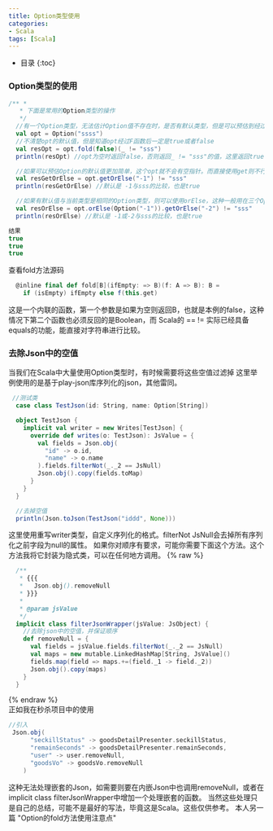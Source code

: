 ```yaml
---
title: Option类型使用
categories:
- Scala
tags: [Scala]
---
```


* 目录
{:toc}

### Option类型的使用
```scala
/** *
   * 下面是常用的Option类型的操作
   */
  //有一个Option类型，无法估计Option值不存在时，是否有默认类型，但是可以预估到经过函数F后的默认类型，这种情况很适合使用fold（play的表单验证）
  val opt = Option("ssss")
  //不清楚opt的默认值，但是知道opt经过F函数后一定是true或者false
  val resOpt = opt.fold(false)(_ != "sss")
  println(resOpt) //opt为空时返回false，否则返回_ != "sss"的值，这里返回true

  //如果可以预估Option的默认值更加简单，这个opt就不会有空指针。而直接使用get则不行
  val resGetOrElse = opt.getOrElse("-1") != "sss"
  println(resGetOrElse) //默认是 -1与sss的比较，也是true

  //如果有默认值与当前类型是相同的Option类型，则可以使用orElse，这种一般用在三个Option时,需要与getOrElse连用： A orElse B getOrElse "-1"
  val resOrElse = opt.orElse(Option("-1")).getOrElse("-2") != "sss"
  println(resOrElse) //默认是 -1或-2与sss的比较，也是true

结果
true
true
true
```
查看fold方法源码
```scala
  @inline final def fold[B](ifEmpty: => B)(f: A => B): B =
    if (isEmpty) ifEmpty else f(this.get)
```
这是一个内联的函数，第一个参数是如果为空则返回B，也就是本例的false，这种情况下第二个函数也必须反回的是Boolean，而 Scala的 ==  != 实际已经具备equals的功能，能直接对字符串进行比较。

### 去除Json中的空值
当我们在Scala中大量使用Option类型时，有时候需要将这些空值过滤掉
这里举例使用的是基于play-json库序列化的json，其他雷同。
```scala
 //测试类
  case class TestJson(id: String, name: Option[String])

  object TestJson {
    implicit val writer = new Writes[TestJson] {
      override def writes(o: TestJson): JsValue = {
        val fields = Json.obj(
          "id" -> o.id,
          "name" -> o.name
        ).fields.filterNot(_._2 == JsNull)
        Json.obj().copy(fields.toMap)
      }
    }
  }

  //去掉空值
  println(Json.toJson(TestJson("iddd", None)))
```
这里使用重写writer类型，自定义序列化的格式。filterNot JsNull会去掉所有序列化之前字段为null的属性。
如果你对顺序有要求，可能你需要下面这个方法。这个方法我将它封装为隐式类，可以在任何地方调用。
{% raw %}
```scala
  /**
   * {{{
   *   Json.obj().removeNull
   * }}}
   *
   * @param jsValue
   */
  implicit class filterJsonWrapper(jsValue: JsObject) {
    //去除json中的空值，并保证顺序
    def removeNull = {
      val fields = jsValue.fields.filterNot(_._2 == JsNull)
      val maps = new mutable.LinkedHashMap[String, JsValue]()
      fields.map(field => maps.+=(field._1 -> field._2))
      Json.obj().copy(maps)
    }
  }
```
{% endraw %}   
正如我在秒杀项目中的使用
```scala
//引入
 Json.obj(
      "seckillStatus" -> goodsDetailPresenter.seckillStatus,
      "remainSeconds" -> goodsDetailPresenter.remainSeconds,
      "user" -> user.removeNull,
      "goodsVo" -> goodsVo.removeNull
    )
```
这种无法处理嵌套的Json，如需要则要在内嵌Json中也调用removeNull，或者在implicit class filterJsonWrapper中增加一个处理嵌套的函数。
当然这些处理只是自己的总结，可能不是最好的写法，毕竟这是Scala。这些仅供参考。
本人另一篇 "Option的fold方法使用注意点"


